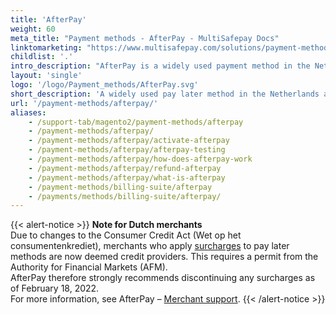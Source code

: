 ```yaml
---
title: 'AfterPay'
weight: 60
meta_title: "Payment methods - AfterPay - MultiSafepay Docs"
linktomarketing: "https://www.multisafepay.com/solutions/payment-methods/afterpay"
childlist: '.'
intro_description: "AfterPay is a widely used payment method in the Netherlands and Belgium."
layout: 'single'
logo: '/logo/Payment_methods/AfterPay.svg' 
short_description: 'A widely used pay later method in the Netherlands and Belgium.'
url: '/payment-methods/afterpay/'
aliases:
    - /support-tab/magento2/payment-methods/afterpay
    - /payment-methods/afterpay/
    - /payment-methods/afterpay/activate-afterpay
    - /payment-methods/afterpay/afterpay-testing
    - /payment-methods/afterpay/how-does-afterpay-work
    - /payment-methods/afterpay/refund-afterpay
    - /payment-methods/afterpay/what-is-afterpay
    - /payment-methods/billing-suite/afterpay
    - /payments/methods/billing-suite/afterpay/
---
```

{{< alert-notice >}} **Note for Dutch merchants** <br> Due to changes to the Consumer Credit Act (Wet op het consumentenkrediet), merchants who apply [surcharges](https://docs.multisafepay.com/about-payments/surcharges/) to pay later methods are now deemed credit providers. This requires a permit from the Authority for Financial Markets (AFM). <br> AfterPay therefore strongly recommends discontinuing any surcharges as of February 18, 2022. <br> For more information, see AfterPay – [Merchant support](https://www.afterpay.nl/nl/consumenten/vraag-en-antwoord/). {{< /alert-notice >}}



